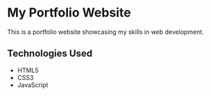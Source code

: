 # My Portfolio Website

This is a portfolio website showcasing my skills in web development.

## Technologies Used
* HTML5
* CSS3
* JavaScript